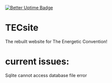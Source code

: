 [![Better Uptime Badge](https://betteruptime.com/status-badges/v1/monitor/n3rk.svg)](https://betteruptime.com/?utm_source=status_badge)

# TECsite
The rebuilt website for The Energetic Convention!

# current issues:
Sqlite cannot access database file error
